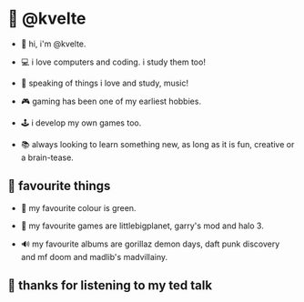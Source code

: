 # 👾 @kvelte
- 👋 hi, i'm @kvelte.

- 💻 i love computers and coding. i study them too! 

- 🎹 speaking of things i love and study, music!

- 🎮 gaming has been one of my earliest hobbies. 

- 🕹️ i develop my own games too. 

- 📚 always looking to learn something new, as long as it is fun, creative or a brain-tease. 

## 🌟 favourite things

- 💚 my favourite colour is green.

- 🎯 my favourite games are littlebigplanet, garry's mod and halo 3.

- 🔊 my favourite albums are gorillaz demon days, daft punk discovery and mf doom and madlib's madvillainy. 

## 👋 thanks for listening to my ted talk

<!---
kvelte/kvelte is a ✨ special ✨ repository because its `README.md` (this file) appears on your GitHub profile.
You can click the Preview link to take a look at your changes.
--->

